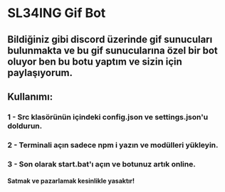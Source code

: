 # SL34ING Gif Bot

## Bildiğiniz gibi discord üzerinde gif sunucuları bulunmakta ve bu gif sunucularına özel bir bot oluyor ben bu botu yaptım ve sizin için paylaşıyorum.

## Kullanımı:
### 1 - Src klasörünün içindeki config.json ve settings.json'u doldurun.
### 2 - Terminali açın sadece npm i yazın ve modülleri yükleyin.
### 3 - Son olarak start.bat'ı açın ve botunuz artık online. 

#### Satmak ve pazarlamak kesinlikle yasaktır!
